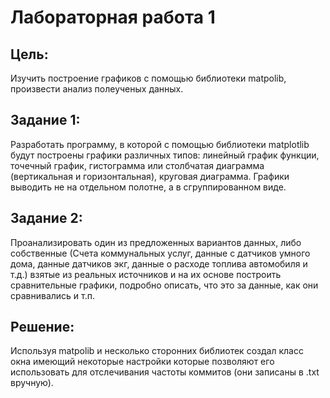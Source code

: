 # Лабораторная работа 1
## Цель:
Изучить построение графиков с помощью библиотеки matpolib, произвести анализ полеученых данных.
## Задание 1:
Разработать программу, в которой с помощью библиотеки matplotlib будут построены графики различных типов: линейный график функции, точечный график, гистограмма или столбчатая диаграмма (вертикальная и горизонтальная), круговая диаграмма. Графики выводить не на отдельном полотне, а в сгруппированном виде.
## Задание 2:
Проанализировать один из предложенных вариантов данных, либо собственные (Счета коммунальных услуг, данные с датчиков умного дома, данные датчиков экг, данные о расходе топлива автомобиля и т.д.) взятые из реальных источников и на их основе построить сравнительные графики, подробно описать, что это за данные, как они сравнивались и т.п.
## Решение:
Используя matpolib и несколько сторонних библиотек создал класс окна имеющий некоторые настройки которые позволяют его использовать для отслечивания частоты коммитов (они записаны в .txt вручную). 